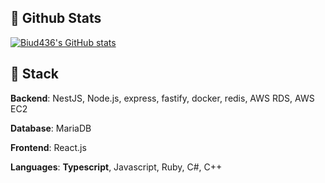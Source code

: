 ## 🧳 Github Stats

[![Biud436's GitHub stats](https://github-readme-stats.vercel.app/api?username=biud436&show_icons=true&locale=en&theme=dracula&count_private=true)](https://github.com/biud436/)

## 🔨 Stack

**Backend**: NestJS, Node.js, express, fastify, docker, redis, AWS RDS, AWS EC2

**Database**: MariaDB

**Frontend**: React.js

**Languages**: **Typescript**, Javascript, Ruby, C#, C++
